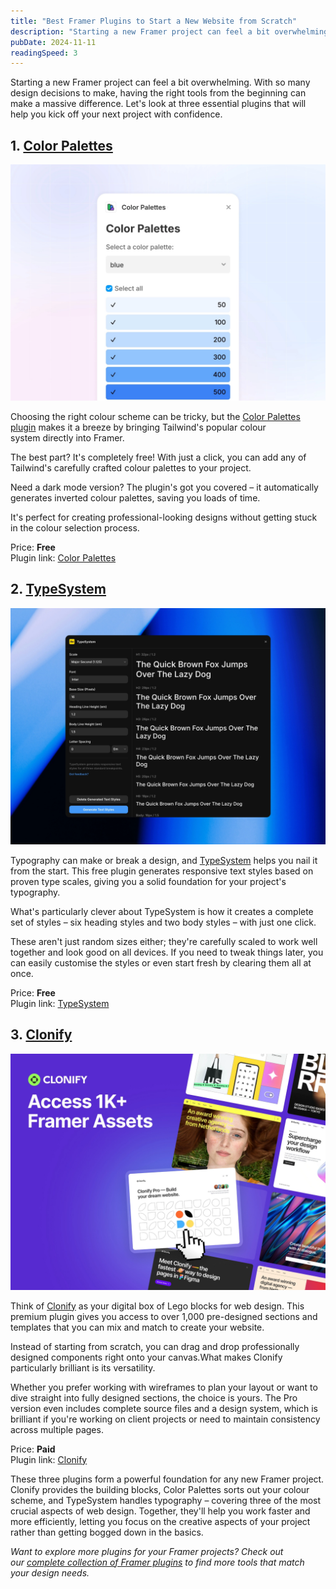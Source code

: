 ```yaml
---
title: "Best Framer Plugins to Start a New Website from Scratch"
description: "Starting a new Framer project can feel a bit overwhelming. Let's look at three essential plugins..."
pubDate: 2024-11-11
readingSpeed: 3
---
```


Starting a new Framer project can feel a bit overwhelming. With so many design decisions to make, having the right tools from the beginning can make a massive difference. Let's look at three essential plugins that will help you kick off your next project with confidence.

## 1. [Color Palettes](/plugins/color-palettes)

![image](../plugins/images/colorpalettes-thumb.webp)

Choosing the right colour scheme can be tricky, but the [Color Palettes plugin](/plugins/color-palettes) makes it a breeze by bringing Tailwind's popular colour system directly into Framer. 

The best part? It's completely free! With just a click, you can add any of Tailwind's carefully crafted colour palettes to your project. 

Need a dark mode version? The plugin's got you covered – it automatically generates inverted colour palettes, saving you loads of time. 

It's perfect for creating professional-looking designs without getting stuck in the colour selection process.

Price: **Free** <br>
Plugin link: [Color Palettes](/plugins/color-palettes)


## 2. [TypeSystem](/plugins/typesystem)

![image](../plugins/images/typesystem-thumb.webp)

Typography can make or break a design, and [TypeSystem](/plugins/typesystem) helps you nail it from the start. This free plugin generates responsive text styles based on proven type scales, giving you a solid foundation for your project's typography. 

What's particularly clever about TypeSystem is how it creates a complete set of styles – six heading styles and two body styles – with just one click.

These aren't just random sizes either; they're carefully scaled to work well together and look good on all devices. If you need to tweak things later, you can easily customise the styles or even start fresh by clearing them all at once.

Price: **Free** <br>
Plugin link: [TypeSystem](/plugins/typesystem)


## 3. [Clonify](/plugins/clonify)

![image](../plugins/images/clonify-thumb.webp)

Think of [Clonify](/plugins/clonify) as your digital box of Lego blocks for web design. This premium plugin gives you access to over 1,000 pre-designed sections and templates that you can mix and match to create your website. 

Instead of starting from scratch, you can drag and drop professionally designed components right onto your canvas.What makes Clonify particularly brilliant is its versatility. 

Whether you prefer working with wireframes to plan your layout or want to dive straight into fully designed sections, the choice is yours. The Pro version even includes complete source files and a design system, which is brilliant if you're working on client projects or need to maintain consistency across multiple pages.

Price: **Paid** <br>
Plugin link: [Clonify](/plugins/clonify)


These three plugins form a powerful foundation for any new Framer project. Clonify provides the building blocks, Color Palettes sorts out your colour scheme, and TypeSystem handles typography – covering three of the most crucial aspects of web design. Together, they'll help you work faster and more efficiently, letting you focus on the creative aspects of your project rather than getting bogged down in the basics.

*Want to explore more plugins for your Framer projects? Check out our [complete collection of Framer plugins](/plugins) to find more tools that match your design needs.*